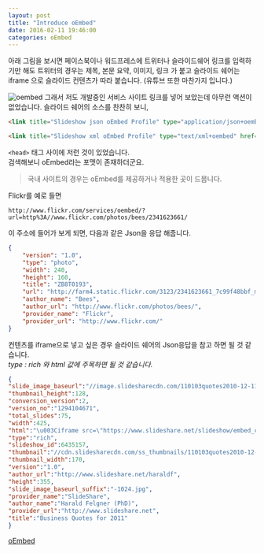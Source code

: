 ```yaml
---
layout: post
title: "Introduce oEmbed"
date: 2016-02-11 19:46:00
categories: oEmbed
---
```


아래 그림을 보시면 페이스북이나 워드프레스에 트위터나 슬라이드쉐어 링크를 입력하기만 해도 트위터의 경우는 제목, 본문 요약, 이미지, 링크 가 붙고 슬라이드 쉐어는 iframe 으로 슬라이드 컨텐츠가 따라 붙습니다. (유튜브 또한 마찬가지 입니다.)

![oembed](https://raw.githubusercontent.com/ssucom502/ssucom502.github.io/master/img/oembed.png)
그래서 저도 개발중인 서비스 사이트 링크를 넣어 보았는데 아무런 액션이 없었습니다.
슬라이드 쉐어의 소스를 찬찬히 보니,

```html
<link title="Slideshow json oEmbed Profile" type="application/json+oembed" href="http://www.slideshare.net/api/oembed/2?format=json&amp;url=http://www.slideshare.net/eschnou/20130807-advanced-programming-with-nodecopter" rel="alternate"/>
```

```html
<link title="Slideshow xml oEmbed Profile" type="text/xml+oembed" href="http://www.slideshare.net/api/oembed/2?format=xml&amp;url=http://www.slideshare.net/eschnou/20130807-advanced-programming-with-nodecopter" rel="alternate"/>
```

`<head>` 태그 사이에 저런 것이 있었습니다.  
검색해보니 oEmbed라는 포맷이 존재하더군요.
> 국내 사이트의 경우는 oEmbed를 제공하거나 적용한 곳이 드뭅니다.

Flickr를 예로 들면
```
http://www.flickr.com/services/oembed/?url=http%3A//www.flickr.com/photos/bees/2341623661/
```

이 주소에 들어가 보게 되면, 다음과 같은 Json을 응답 해줍니다.

```json
{
    "version": "1.0",
    "type": "photo",
    "width": 240,
    "height": 160,
    "title": "ZB8T0193",
    "url": "http://farm4.static.flickr.com/3123/2341623661_7c99f48bbf_m.jpg",
    "author_name": "Bees",
    "author_url": "http://www.flickr.com/photos/bees/",
    "provider_name": "Flickr",
    "provider_url": "http://www.flickr.com/"
}
```

컨텐츠를 iframe으로 넣고 싶은 경우 슬라이드 쉐어의 Json응답을 참고 하면 될 것 같습니다.  
_type : rich 와 html 값에 주목하면 될 것 같습니다._


```json
{
"slide_image_baseurl":"//image.slidesharecdn.com/110103quotes2010-12-110103073149-phpapp01/95/slide-",
"thumbnail_height":128,
"conversion_version":2,
"version_no":"1294104671",
"total_slides":75,
"width":425,
"html":"\u003Ciframe src=\"https://www.slideshare.net/slideshow/embed_code/key/6PCWPGFw9SwsAY\" width=\"427\" height=\"356\" frameborder=\"0\" marginwidth=\"0\" marginheight=\"0\" scrolling=\"no\" style=\"border:1px solid #CCC; border-width:1px; margin-bottom:5px; max-width: 100%;\" allowfullscreen\u003E \u003C/iframe\u003E \u003Cdiv style=\"margin-bottom:5px\"\u003E \u003Cstrong\u003E \u003Ca href=\"https://www.slideshare.net/haraldf/business-quotes-for-2011\" title=\"Business Quotes for 2011\" target=\"_blank\"\u003EBusiness Quotes for 2011\u003C/a\u003E \u003C/strong\u003E from \u003Cstrong\u003E\u003Ca href=\"http://www.slideshare.net/haraldf\" target=\"_blank\"\u003EHarald Felgner (PhD)\u003C/a\u003E\u003C/strong\u003E \u003C/div\u003E\n\n",
"type":"rich",
"slideshow_id":6435157,
"thumbnail":"//cdn.slidesharecdn.com/ss_thumbnails/110103quotes2010-12-110103073149-phpapp01-thumbnail.jpg?cb=1294104671",
"thumbnail_width":170,
"version":"1.0",
"author_url":"http://www.slideshare.net/haraldf",
"height":355,
"slide_image_baseurl_suffix":"-1024.jpg",
"provider_name":"SlideShare",
"author_name":"Harald Felgner (PhD)",
"provider_url":"http://www.slideshare.net",
"title":"Business Quotes for 2011"
}
```

[oEmbed](http://oembed.com/)

